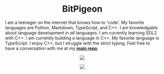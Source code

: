 <h1 align="center">BitPigeon</h1>

I am a teenager on the internet that knows how to 'code'. My favorite languages are Python, Markdown, TypeScript, and C++. I am knowledgable about language development in _all_ languages. I am currently learning SDL2 with C++. I am currently building a language in C++. My favorite language is TypeScript. I enjoy C++, but I struggle with the strict typing. Feel free to have a conversation with me at my [__main repo__](htps://github.com/BitPigeon/BitPigeon).

<p align="center">
  <img src="https://skillicons.dev/icons?i=bash,cpp,cmake,css,deno,emacs,flask,git,github,githubactions,gtk,html,js,jquery,linux,md,mysql,nodejs,py,raspberrypi,regex,replit,rust,stackoverflow,ts,unity,v,vim,vscode&perline=14">
</p>
<p></p>
<p></p>
<p align="center"><a href="https://open.spotify.com/playlist/0WXtjhXlSoPARrpSzybvIm?si=6d1570d065ef439b"><img src="https://spotify-github-profile.vercel.app/api/view?uid=31qlpvl2e2lsf6y5c6lqx5oijjzq&cover_image=true&theme=novatorem&show_offline=false&background_color=121212&interchange=true&bar_color=53b14f&bar_color_cover=true" /></a></p>
